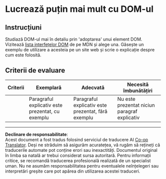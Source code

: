 <!--
CO_OP_TRANSLATOR_METADATA:
{
  "original_hash": "22fb6c3cb570c47f1ac65048393941fa",
  "translation_date": "2025-08-27T22:04:03+00:00",
  "source_file": "3-terrarium/3-intro-to-DOM-and-closures/assignment.md",
  "language_code": "ro"
}
-->
# Lucrează puțin mai mult cu DOM-ul

## Instrucțiuni

Studiază DOM-ul mai în detaliu prin 'adoptarea' unui element DOM. Vizitează [lista interfețelor DOM](https://developer.mozilla.org/docs/Web/API/Document_Object_Model) de pe MDN și alege una. Găsește un exemplu de utilizare a acesteia pe un site web și scrie o explicație despre cum este folosită.

## Criterii de evaluare

| Criterii | Exemplară                                     | Adecvată                                         | Necesită îmbunătățiri   |
| -------- | --------------------------------------------- | ------------------------------------------------ | ----------------------- |
|          | Paragraful explicativ este prezentat, cu exemplu | Paragraful explicativ este prezentat, fără exemplu | Nu este prezentat niciun paragraf explicativ |

---

**Declinare de responsabilitate**:  
Acest document a fost tradus folosind serviciul de traducere AI [Co-op Translator](https://github.com/Azure/co-op-translator). Deși ne străduim să asigurăm acuratețea, vă rugăm să rețineți că traducerile automate pot conține erori sau inexactități. Documentul original în limba sa natală ar trebui considerat sursa autoritară. Pentru informații critice, se recomandă traducerea profesională realizată de un specialist uman. Nu ne asumăm responsabilitatea pentru eventualele neînțelegeri sau interpretări greșite care pot apărea din utilizarea acestei traduceri.